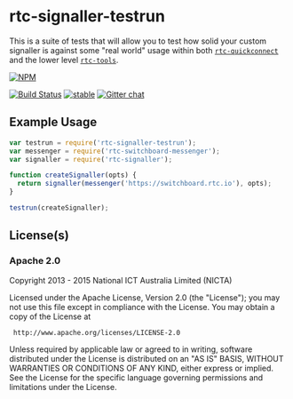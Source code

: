 # rtc-signaller-testrun

This is a suite of tests that will allow you to test how solid
your custom signaller is against some "real world" usage within
both [`rtc-quickconnect`](https://github.com/rtc-io/rtc-quickconnect)
and the lower level [`rtc-tools`](https://github.com/rtc-io/rtc-tools).


[![NPM](https://nodei.co/npm/rtc-signaller-testrun.png)](https://nodei.co/npm/rtc-signaller-testrun/)

[![Build Status](https://img.shields.io/travis/rtc-io/rtc-signaller-testrun.svg?branch=master)](https://travis-ci.org/rtc-io/rtc-signaller-testrun) [![stable](https://img.shields.io/badge/stability-stable-green.svg)](https://github.com/dominictarr/stability#stable) 
[![Gitter chat](https://badges.gitter.im/rtc-io.png)](https://gitter.im/rtc-io)



## Example Usage

```js
var testrun = require('rtc-signaller-testrun');
var messenger = require('rtc-switchboard-messenger');
var signaller = require('rtc-signaller');

function createSignaller(opts) {
  return signaller(messenger('https://switchboard.rtc.io'), opts);
}

testrun(createSignaller);

```

## License(s)

### Apache 2.0

Copyright 2013 - 2015 National ICT Australia Limited (NICTA)

   Licensed under the Apache License, Version 2.0 (the "License");
   you may not use this file except in compliance with the License.
   You may obtain a copy of the License at

     http://www.apache.org/licenses/LICENSE-2.0

   Unless required by applicable law or agreed to in writing, software
   distributed under the License is distributed on an "AS IS" BASIS,
   WITHOUT WARRANTIES OR CONDITIONS OF ANY KIND, either express or implied.
   See the License for the specific language governing permissions and
   limitations under the License.
